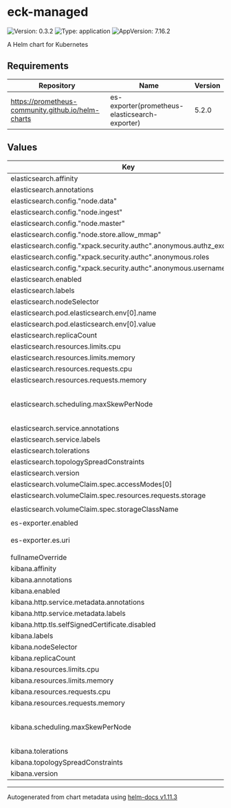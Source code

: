 # eck-managed

![Version: 0.3.2](https://img.shields.io/badge/Version-0.3.2-informational?style=flat-square) ![Type: application](https://img.shields.io/badge/Type-application-informational?style=flat-square) ![AppVersion: 7.16.2](https://img.shields.io/badge/AppVersion-7.16.2-informational?style=flat-square)

A Helm chart for Kubernetes

## Requirements

| Repository | Name | Version |
|------------|------|---------|
| https://prometheus-community.github.io/helm-charts | es-exporter(prometheus-elasticsearch-exporter) | 5.2.0 |

## Values

| Key | Type | Default | Description |
|-----|------|---------|-------------|
| elasticsearch.affinity | object | `{}` |  |
| elasticsearch.annotations | object | `{}` |  |
| elasticsearch.config."node.data" | bool | `true` |  |
| elasticsearch.config."node.ingest" | bool | `true` |  |
| elasticsearch.config."node.master" | bool | `true` |  |
| elasticsearch.config."node.store.allow_mmap" | bool | `false` |  |
| elasticsearch.config."xpack.security.authc".anonymous.authz_exception | bool | `false` |  |
| elasticsearch.config."xpack.security.authc".anonymous.roles | string | `"superuser"` |  |
| elasticsearch.config."xpack.security.authc".anonymous.username | string | `"anonymous"` |  |
| elasticsearch.enabled | bool | `true` |  |
| elasticsearch.labels | object | `{}` |  |
| elasticsearch.nodeSelector | object | `{}` |  |
| elasticsearch.pod.elasticsearch.env[0].name | string | `"ES_JAVA_OPTS"` |  |
| elasticsearch.pod.elasticsearch.env[0].value | string | `"-Xms4g -Xmx4g"` |  |
| elasticsearch.replicaCount | int | `2` |  |
| elasticsearch.resources.limits.cpu | int | `2` |  |
| elasticsearch.resources.limits.memory | string | `"8Gi"` |  |
| elasticsearch.resources.requests.cpu | int | `2` |  |
| elasticsearch.resources.requests.memory | string | `"8Gi"` |  |
| elasticsearch.scheduling.maxSkewPerNode | int | `1` | Max difference of number of pods between nodes using topologySpreadConstraints |
| elasticsearch.service.annotations | object | `{}` |  |
| elasticsearch.service.labels | object | `{}` |  |
| elasticsearch.tolerations | list | `[]` |  |
| elasticsearch.topologySpreadConstraints | list | `[]` |  |
| elasticsearch.version | string | `"7.16.2"` |  |
| elasticsearch.volumeClaim.spec.accessModes[0] | string | `"ReadWriteOnce"` |  |
| elasticsearch.volumeClaim.spec.resources.requests.storage | string | `"10Gi"` |  |
| elasticsearch.volumeClaim.spec.storageClassName | string | `"gcp-sc-retain-wait-ssd"` |  |
| es-exporter.enabled | bool | `true` |  |
| es-exporter.es.uri | string | `"http://catalogue-elasticsearch-es-default:9200"` |  |
| fullnameOverride | string | `"eck"` |  |
| kibana.affinity | object | `{}` |  |
| kibana.annotations | object | `{}` |  |
| kibana.enabled | bool | `true` |  |
| kibana.http.service.metadata.annotations | object | `{}` |  |
| kibana.http.service.metadata.labels | object | `{}` |  |
| kibana.http.tls.selfSignedCertificate.disabled | bool | `true` |  |
| kibana.labels | object | `{}` |  |
| kibana.nodeSelector | object | `{}` |  |
| kibana.replicaCount | int | `1` |  |
| kibana.resources.limits.cpu | int | `1` |  |
| kibana.resources.limits.memory | string | `"1Gi"` |  |
| kibana.resources.requests.cpu | float | `0.1` |  |
| kibana.resources.requests.memory | string | `"256Mi"` |  |
| kibana.scheduling.maxSkewPerNode | int | `1` | Max difference of number of pods between nodes using topologySpreadConstraints |
| kibana.tolerations | list | `[]` |  |
| kibana.topologySpreadConstraints | list | `[]` |  |
| kibana.version | string | `"7.16.2"` |  |

----------------------------------------------
Autogenerated from chart metadata using [helm-docs v1.11.3](https://github.com/norwoodj/helm-docs/releases/v1.11.3)
